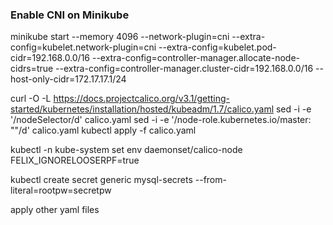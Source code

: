 ### Enable CNI on Minikube

minikube start --memory 4096 --network-plugin=cni --extra-config=kubelet.network-plugin=cni --extra-config=kubelet.pod-cidr=192.168.0.0/16 --extra-config=controller-manager.allocate-node-cidrs=true --extra-config=controller-manager.cluster-cidr=192.168.0.0/16 --host-only-cidr=172.17.17.1/24

curl -O -L https://docs.projectcalico.org/v3.1/getting-started/kubernetes/installation/hosted/kubeadm/1.7/calico.yaml
sed -i -e '/nodeSelector/d' calico.yaml
sed -i -e '/node-role.kubernetes.io\/master: ""/d' calico.yaml
kubectl apply -f calico.yaml

kubectl -n kube-system set env daemonset/calico-node FELIX_IGNORELOOSERPF=true  



kubectl create secret generic mysql-secrets --from-literal=rootpw=secretpw

apply other yaml files

